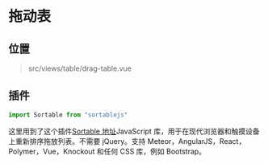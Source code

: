 # 拖动表

## 位置

> src/views/table/drag-table.vue

## 插件

```js
import Sortable from "sortablejs"
```

这里用到了这个插件[Sortable 地址](https://github.com/SortableJS/Sortable)JavaScript 库，用于在现代浏览器和触摸设备上重新排序拖放列表。不需要 jQuery。支持 Meteor，AngularJS，React，Polymer，Vue，Knockout 和任何 CSS 库，例如 Bootstrap。

